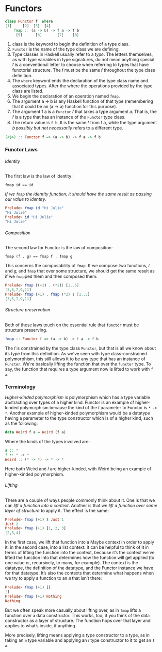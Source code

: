 # Functors

```haskell
class Functor f  where 
[1]     [2]  [3]  [4]
	fmap :: (a -> b) -> f a -> f b 
	 [5]      [6]       [7]    [8]
```

1. class is the keyword to begin the definition of a type class.
2. `Functor` is the name of the type class we are defining.
3. Type classes in Haskell usually refer to a *type*. The letters themselves, as with type variables in type signatures, do not mean anything special. 𝑓 is a conventional letter to choose when referring to types that have functorial structure. The 𝑓 must be the same 𝑓 throughout the type class definition.
4. The `where` keyword ends the declaration of the type class name and associated types. After the where the operations provided by the type class are listed.
5.  We begin the declaration of an operation named `fmap`.
6. The argument a -> b is any Haskell function of that type (remembering that it could be an (a -> a) function for this purpose).
7. The argument f a is a `Functor` 𝑓 that takes a type argument 𝑎. That is, the 𝑓 is a type that has an instance of the `Functor` type class.
8. The return value is `f b`. It is the same 𝑓 from f a, while the type argument 𝑏 *possibly but not necessarily* refers to a different type.

```haskell
(<$>) :: Functor f => (a -> b) -> f a -> f b
```



### Functor Laws

###### Identity

The first law is the law of identity: 

`fmap id == id` 

*If we `fmap` the identity function, it should have the same result as passing our value to identity.*

```haskell
Prelude> fmap id "Hi Julie"
"Hi Julie"
Prelude> id "Hi Julie"
"Hi Julie"
```

###### Composition

The second law for Functor is the law of composition: 

`fmap (f . g) == fmap f . fmap g` 

This concerns the composability of `fmap`. If we compose two functions, 𝑓 and 𝑔, and `fmap` that over some structure, we should get the same result as if we `fmap`ped them and then composed them:

```haskell
Prelude> fmap ((+1) . (*2)) [1..5]
[3,5,7,9,11]
Prelude> fmap (+1) . fmap (*2) $ [1..5]
[3,5,7,9,11]
```

###### Structure preservation

Both of these laws touch on the essential rule that `functor` must be structure preserving.

```haskell
fmap :: Functor f => (a -> b) -> f a -> f b
```

The 𝑓 is constrained by the type class `Functor`, but that is all we know about its type from this definition. As we’ve seen with type class-constrained polymorphism, this still allows it to be any type that has an instance of `Functor`. We're basically lifting the function that over the `functor` type. To say, the function that requires a type argument now is lifted to work with `f a`.



### Terminology

*Higher-kinded polymorphism* is polymorphism which has a type variable abstracting over types of a higher kind. Functor is an example of higher-kinded polymorphism because the kind of the 𝑓 parameter to Functor is `* -> *`. Another example of higher-kinded polymorphism would be a datatype having a parameter to the type constructor which is of a higher kind, such as the following: 

```haskell
data Weird f a = Weird (f a)
```

Where the kinds of the types involved are: 

```haskell
a :: *
f :: * -> *
Weird :: (* -> *) -> * -> * 
```

Here both Weird and 𝑓 are higher-kinded, with Weird being an example of higher-kinded polymorphism.

###### Lifting

There are a couple of ways people commonly think about it. One is that we can *lift a function into a context*. Another is that we *lift a function over some layer of structure* to apply it. The effect is the same:

```haskell
Prelude> fmap (+1) $ Just 1
Just 2
Prelude> fmap (+1) [1, 2, 3]
[2,3,4]
```

In the first case, we lift that function into a Maybe context in order to apply it; in the second case, into a list context. It can be helpful to think of it in terms of lifting the function into the context, because it’s the context we’ve lifted the function into that determines how the function will get applied (to one value or, recursively, to many, for example). The context is the datatype, the definition of the datatype, and the Functor instance we have for that datatype. It’s also the contexts that determine what happens when we try to apply a function to an 𝑎 that isn’t there:

```haskell
Prelude> fmap (+1) []
[]
Prelude> fmap (+1) Nothing
Nothing
```

But we often speak more casually about lifting over, as in `fmap` lifts a function over a data constructor. This works, too, if you think of the data constructor as a layer of structure. The function hops over that layer and applies to what’s inside, if anything.

More precisely, lifting means applying a type constructor to a type, as in taking an `𝑎` type variable and applying an `𝑓` type constructor to it to get an `f a`.

